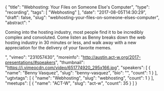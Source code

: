 {
  "title": "Webhosting: Your Files on Someone Else's Computer",
  "type": "recording",
  "tags": [
    "Webhosting"
  ],
  "date": "2017-08-05T14:30:29",
  "draft": false,
  "slug": "webhosting-your-files-on-someone-elses-computer",
  "abstract": "<p>Coming into the hosting industry, most people find it to be incredibly complex and convoluted. Come listen as Benny breaks down the web hosting industry in 30 minutes or less, and walk away with a new appreciation for the delivery of your favorite memes.</p>",
  "vimeo": "231057430",
  "moreinfo": "http://austin.act-w.org/2017-presentations/#speakers",
  "thumbnail": "https://i.vimeocdn.com/video/651774920_295x166.jpg",
  "speakers": [
    {
      "name": "Benny Vasquez",
      "slug": "benny-vasquez",
      "bio": "",
      "count": 1
    }
  ],
  "ugtvtags": [
    {
      "name": "Webhosting",
      "slug": "webhosting",
      "count": 1
    }
  ],
  "meetups": [
    {
      "name": "ACT-W",
      "slug": "act-w",
      "count": 35
    }
  ]
}